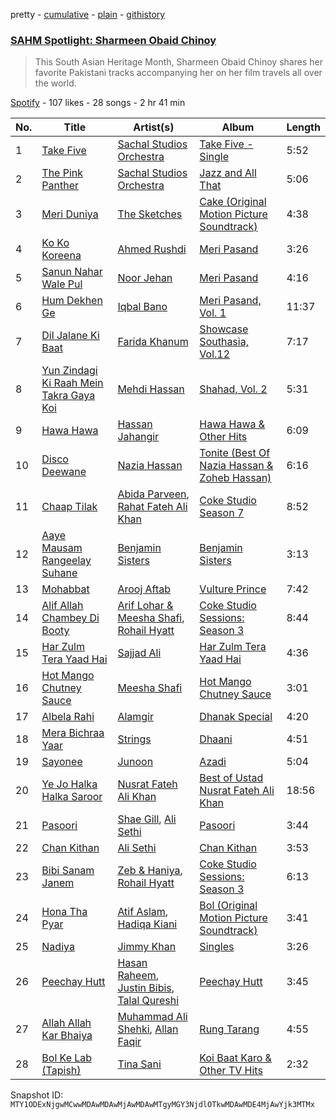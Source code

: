 pretty - [cumulative](/playlists/cumulative/37i9dQZF1DX86uJ5hoOPYV.md) - [plain](/playlists/plain/37i9dQZF1DX86uJ5hoOPYV) - [githistory](https://github.githistory.xyz/mackorone/spotify-playlist-archive/blob/main/playlists/plain/37i9dQZF1DX86uJ5hoOPYV)

### [SAHM Spotlight: Sharmeen Obaid Chinoy](https://open.spotify.com/playlist/37i9dQZF1DX86uJ5hoOPYV)

> This South Asian Heritage Month, Sharmeen Obaid Chinoy shares her favorite Pakistani tracks accompanying her on her film travels all over the world.

[Spotify](https://open.spotify.com/user/spotify) - 107 likes - 28 songs - 2 hr 41 min

| No. | Title | Artist(s) | Album | Length |
|---|---|---|---|---|
| 1 | [Take Five](https://open.spotify.com/track/0C2n3taWleMPIGRfL5sXW1) | [Sachal Studios Orchestra](https://open.spotify.com/artist/1c5Al0jvBXC8TYTgIUH3Ds) | [Take Five \- Single](https://open.spotify.com/album/49lFL4NNcbJ1k3VvNzqgIh) | 5:52 |
| 2 | [The Pink Panther](https://open.spotify.com/track/640464KPzlcFMrsDolfyEb) | [Sachal Studios Orchestra](https://open.spotify.com/artist/1c5Al0jvBXC8TYTgIUH3Ds) | [Jazz and All That](https://open.spotify.com/album/5Mus9WOYthfoZfiqiKSiT4) | 5:06 |
| 3 | [Meri Duniya](https://open.spotify.com/track/28wpZd29WxKuutbpyPYwgz) | [The Sketches](https://open.spotify.com/artist/0OIVrDfMAAvg2ZrKI9zSHh) | [Cake \(Original Motion Picture Soundtrack\)](https://open.spotify.com/album/1b6muOcBX4UE6NO8x5JHs1) | 4:38 |
| 4 | [Ko Ko Koreena](https://open.spotify.com/track/5qyqseTjGaVrjRkNrCQV3q) | [Ahmed Rushdi](https://open.spotify.com/artist/3cPhnpqQbDtv5dR3Od3Vz1) | [Meri Pasand](https://open.spotify.com/album/4ra1sr1Ec2SKpmlb1OWZIf) | 3:26 |
| 5 | [Sanun Nahar Wale Pul](https://open.spotify.com/track/5Va8mH395NByfbTPyp2h1q) | [Noor Jehan](https://open.spotify.com/artist/0LruguA5aIP6yvLUIkxANh) | [Meri Pasand](https://open.spotify.com/album/6ZAFPHUK38sQGNeLoqFl76) | 4:16 |
| 6 | [Hum Dekhen Ge](https://open.spotify.com/track/6bmqjIMGj8BdmzGwfPKJGt) | [Iqbal Bano](https://open.spotify.com/artist/7JxXeUTiGg0vr8SS2iS0F0) | [Meri Pasand, Vol\. 1](https://open.spotify.com/album/2ihTDwhRGWCEKfwvzffzfp) | 11:37 |
| 7 | [Dil Jalane Ki Baat](https://open.spotify.com/track/6r0jQzLgo0YsLKAbkl8qfB) | [Farida Khanum](https://open.spotify.com/artist/07g02xbfLHmRdZaz5NAWru) | [Showcase Southasia, Vol.12](https://open.spotify.com/album/6VV63StUSZc5yTNtk4jq5B) | 7:17 |
| 8 | [Yun Zindagi Ki Raah Mein Takra Gaya Koi](https://open.spotify.com/track/0GaH3jOhCDY9q9tXQZm1Fr) | [Mehdi Hassan](https://open.spotify.com/artist/73Qu5twIpvKmLU0rPaEJi4) | [Shahad, Vol\. 2](https://open.spotify.com/album/6DpD3vPAieYtkKXbDZSwiF) | 5:31 |
| 9 | [Hawa Hawa](https://open.spotify.com/track/2ycPd4uZKKv6Uv1DTDFigw) | [Hassan Jahangir](https://open.spotify.com/artist/094dSvDutGvcs0L3mZzJEj) | [Hawa Hawa & Other Hits](https://open.spotify.com/album/3B2N37QcskocnyasAzFMUE) | 6:09 |
| 10 | [Disco Deewane](https://open.spotify.com/track/6R8Ai2lNsusm7K7LSvNEHS) | [Nazia Hassan](https://open.spotify.com/artist/5hW7KULTxMzCDnqaV7LASR) | [Tonite \(Best Of Nazia Hassan & Zoheb Hassan\)](https://open.spotify.com/album/6aJ2yXsRiMHR27OgQ7lcPK) | 6:16 |
| 11 | [Chaap Tilak](https://open.spotify.com/track/2mVqfKbKGmxVXlVswhlI5T) | [Abida Parveen](https://open.spotify.com/artist/4EkSOXM6psqNE4w6j0tEEl), [Rahat Fateh Ali Khan](https://open.spotify.com/artist/3OLGltG8UPIea8sA4w0yg0) | [Coke Studio Season 7](https://open.spotify.com/album/5elvcVsva6W0tlh6cq9gyv) | 8:52 |
| 12 | [Aaye Mausam Rangeelay Suhane](https://open.spotify.com/track/091YpMG9sJZzevSUmdfXVF) | [Benjamin Sisters](https://open.spotify.com/artist/55DIQfAH2MS30nDmuhH6O2) | [Benjamin Sisters](https://open.spotify.com/album/07OBGhL6hLEevXtZbVjKdJ) | 3:13 |
| 13 | [Mohabbat](https://open.spotify.com/track/4lcQHckNMeUkM8jx67j28G) | [Arooj Aftab](https://open.spotify.com/artist/00JAfwtx5gNiiqyor88Dr5) | [Vulture Prince](https://open.spotify.com/album/6HrBTi1F76h7mJuQDHEijH) | 7:42 |
| 14 | [Alif Allah Chambey Di Booty](https://open.spotify.com/track/7krpkx52sDmcO6U8ujbref) | [Arif Lohar & Meesha Shafi](https://open.spotify.com/artist/2AI4UlqXx9uRwCcK4hCqcg), [Rohail Hyatt](https://open.spotify.com/artist/2coWJ1vqnp7z8eh0Vd5gPl) | [Coke Studio Sessions: Season 3](https://open.spotify.com/album/1lKwPb6MbXARLx99TnhtZY) | 8:44 |
| 15 | [Har Zulm Tera Yaad Hai](https://open.spotify.com/track/50VtctorZYmu3LlBlesII2) | [Sajjad Ali](https://open.spotify.com/artist/5THsb9SGB89ZN6mj7ZYVSD) | [Har Zulm Tera Yaad Hai](https://open.spotify.com/album/09cukXx53VDYUMnGrJ8uzD) | 4:36 |
| 16 | [Hot Mango Chutney Sauce](https://open.spotify.com/track/7eLnSpy6Gq1gHZ7cQzc4ef) | [Meesha Shafi](https://open.spotify.com/artist/6gWwKC0laX7pTPjNgrwvQR) | [Hot Mango Chutney Sauce](https://open.spotify.com/album/2bQje0Vpmik44aZTPwMhbR) | 3:01 |
| 17 | [Albela Rahi](https://open.spotify.com/track/2Mc0bekO1NmHpof0kUkUBb) | [Alamgir](https://open.spotify.com/artist/6BJja7GswWXFeUq4X0atpf) | [Dhanak Special](https://open.spotify.com/album/0Ra9lfEOZmPeVkIda4F8qm) | 4:20 |
| 18 | [Mera Bichraa Yaar](https://open.spotify.com/track/2fxej3sTBAIyrJfObGrDHI) | [Strings](https://open.spotify.com/artist/2fizRsm6KDWZvysU00yZrX) | [Dhaani](https://open.spotify.com/album/1JV7W8JrdR7j6LRkAAk5cw) | 4:51 |
| 19 | [Sayonee](https://open.spotify.com/track/075QYa566prNemChnZDEY1) | [Junoon](https://open.spotify.com/artist/6nyfDdTwCLGrbCFikT8PTK) | [Azadi](https://open.spotify.com/album/5xLL0ENxSbpHlSjstHntIM) | 5:04 |
| 20 | [Ye Jo Halka Halka Saroor](https://open.spotify.com/track/6l58EciogvvWtGHahitJGs) | [Nusrat Fateh Ali Khan](https://open.spotify.com/artist/5HcunTidTUrOaf8V0iJcvl) | [Best of Ustad Nusrat Fateh Ali Khan](https://open.spotify.com/album/3G9LyV2ySOK2L1GZdqUb28) | 18:56 |
| 21 | [Pasoori](https://open.spotify.com/track/7lvDsmTRXFE3dK4OjvRiWB) | [Shae Gill](https://open.spotify.com/artist/3bWIy9AUrQdiNeS62Bp3OP), [Ali Sethi](https://open.spotify.com/artist/3NegWDGp038A3FIi3gSYzl) | [Pasoori](https://open.spotify.com/album/7wgrW5XyZdtk0K8PkW5A7h) | 3:44 |
| 22 | [Chan Kithan](https://open.spotify.com/track/4eb4Cfp6cTf1OnKdBm6ukz) | [Ali Sethi](https://open.spotify.com/artist/3NegWDGp038A3FIi3gSYzl) | [Chan Kithan](https://open.spotify.com/album/3Kf84YnlEr25Lx8ACoFi8I) | 3:53 |
| 23 | [Bibi Sanam Janem](https://open.spotify.com/track/6zKJUZJDyf2pbiYjStBvKh) | [Zeb & Haniya](https://open.spotify.com/artist/7yRWAVvdjzgjU2wrpaKXLA), [Rohail Hyatt](https://open.spotify.com/artist/2coWJ1vqnp7z8eh0Vd5gPl) | [Coke Studio Sessions: Season 3](https://open.spotify.com/album/1lKwPb6MbXARLx99TnhtZY) | 6:13 |
| 24 | [Hona Tha Pyar](https://open.spotify.com/track/0KSOLEBixnBYIKNHF1VbzF) | [Atif Aslam](https://open.spotify.com/artist/2oSONSC9zQ4UonDKnLqksx), [Hadiqa Kiani](https://open.spotify.com/artist/24X1z32aFn59XU4P9Vh9gP) | [Bol \(Original Motion Picture Soundtrack\)](https://open.spotify.com/album/7AXmb2bA5LW5DclaDElH4l) | 3:41 |
| 25 | [Nadiya](https://open.spotify.com/track/6f4CgKiWUwJtozohlk1BtO) | [Jimmy Khan](https://open.spotify.com/artist/1Xy0t0XYuOpuBK7Gnuwvpu) | [Singles](https://open.spotify.com/album/1JtpXFR4FHt5L93LNv0F1Z) | 3:26 |
| 26 | [Peechay Hutt](https://open.spotify.com/track/6ePcfMCQ7uUKwAamUiVtXL) | [Hasan Raheem](https://open.spotify.com/artist/6gIqKYKRmltKfkTnxhMv8V), [Justin Bibis](https://open.spotify.com/artist/3KYrINL7nZTQEVAu83bHw5), [Talal Qureshi](https://open.spotify.com/artist/0nES9rTgJJV7uJF2cIkJNS) | [Peechay Hutt](https://open.spotify.com/album/3rkEv4z7rgqYXgP0aLsBm0) | 3:45 |
| 27 | [Allah Allah Kar Bhaiya](https://open.spotify.com/track/1refYakpJVOSfpl4dxpx7V) | [Muhammad Ali Shehki](https://open.spotify.com/artist/4s91JIDRnTZ5opyvVJJ5V4), [Allan Faqir](https://open.spotify.com/artist/6DTs1FTgLJFPH53yWj8D4U) | [Rung Tarang](https://open.spotify.com/album/4QJ1N78qkJjJKG7cBKxHHd) | 4:55 |
| 28 | [Bol Ke Lab \(Tapish\)](https://open.spotify.com/track/5zRsj7NP4Xg7jeScSz5ip0) | [Tina Sani](https://open.spotify.com/artist/4sNVLsdQvZ6RI5Y3C6Yr3B) | [Koi Baat Karo & Other TV Hits](https://open.spotify.com/album/0RiiFm7ivkxE1Ot9zuAZtm) | 2:32 |

Snapshot ID: `MTY1ODExNjgwMCwwMDAwMDAwMjAwMDAwMTgyMGY3NjdlOTkwMDAwMDE4MjAwYjk3MTMx`
